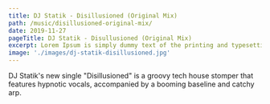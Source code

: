```yaml
---
title: DJ Statik - Disillusioned (Original Mix)
path: /music/disillusioned-original-mix/
date: 2019-11-27
pageTitle: DJ Statik - Disullusioned (Original Mix)
excerpt: Lorem Ipsum is simply dummy text of the printing and typesetting industry. Lorem Ipsum has been the industry's standard dummy text ever since the 1500s, when an unknown printer took a galley of type and scrambled it to make a type specimen book.
image: './images/dj-statik-disillusioned.jpg'
---
```


DJ Statik's new single "Disillusioned" is a groovy tech house stomper that features hypnotic vocals, accompanied by a booming baseline and catchy arp.